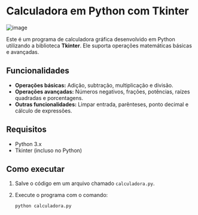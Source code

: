 # Calculadora em Python com Tkinter
![image](https://github.com/user-attachments/assets/adc43d22-be5c-43f0-9a6f-e065fef8ba0d)

Este é um programa de calculadora gráfica desenvolvido em Python utilizando a biblioteca **Tkinter**. Ele suporta operações matemáticas básicas e avançadas.

## Funcionalidades

- **Operações básicas:** Adição, subtração, multiplicação e divisão.
- **Operações avançadas:** Números negativos, frações, potências, raízes quadradas e porcentagens.
- **Outras funcionalidades:** Limpar entrada, parênteses, ponto decimal e cálculo de expressões.

## Requisitos

- Python 3.x
- Tkinter (incluso no Python)

## Como executar

1. Salve o código em um arquivo chamado `calculadora.py`.
2. Execute o programa com o comando:

   ```bash
   python calculadora.py
